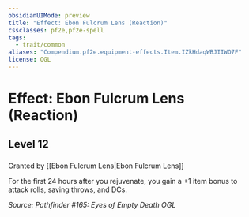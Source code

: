```yaml
---
obsidianUIMode: preview
title: "Effect: Ebon Fulcrum Lens (Reaction)"
cssclasses: pf2e,pf2e-spell
tags:
  - trait/common
aliases: "Compendium.pf2e.equipment-effects.Item.IZkHdaqWBJIIWO7F"
license: OGL
---
```

# Effect: Ebon Fulcrum Lens (Reaction)
## Level 12
### 






Granted by [[Ebon Fulcrum Lens|Ebon Fulcrum Lens]]

For the first 24 hours after you rejuvenate, you gain a +1 item bonus to attack rolls, saving throws, and DCs.

*Source: Pathfinder #165: Eyes of Empty Death*
*OGL*